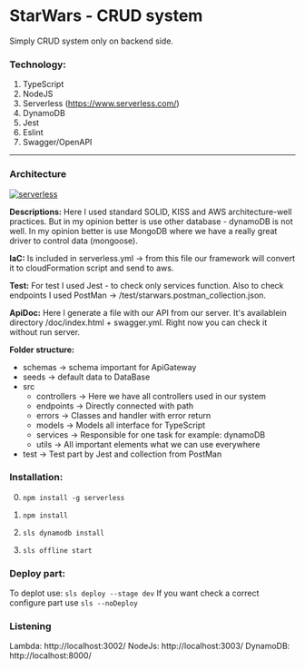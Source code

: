 # StarWars - CRUD system
Simply CRUD system only on backend side.

### Technology:
1. TypeScript
2. NodeJS
3. Serverless (https://www.serverless.com/)
4. DynamoDB
5. Jest
6. Eslint
7. Swagger/OpenAPI

------------

### Architecture
[![serverless](serverless "serverless")](https://miro.medium.com/max/1272/1*MFvtJPjmug6qbWa92mp5UA.png "serverless")

**Descriptions:**
Here I used standard SOLID, KISS and AWS architecture-well practices. But in my opinion better is use other database - dynamoDB is not well.
In my opinion better is use MongoDB where we have a really great driver to control data (mongoose).

**IaC:**
Is included in serverless.yml -> from this file our framework will convert it to cloudFormation script and send to aws.

**Test:**
For test I used Jest - to check only services function.
Also to check endpoints I used PostMan -> /test/starwars.postman_collection.json.

**ApiDoc:**
Here I generate a file with our API from our server. It's availablein directory /doc/index.html + swagger.yml. Right now you can check it without run server.

**Folder structure:**
- schemas -> schema important for ApiGateway
- seeds -> default data to DataBase
- src
	- controllers -> Here we have all controllers used in our system
	- endpoints -> Directly connected with path
	- errors -> Classes and handler with error return
	- models -> Models all interface for TypeScript
	- services -> Responsible for one task for example: dynamoDB
	- utils -> All important elements what we can use everywhere
- test -> Test part by Jest and collection from PostMan

### Installation:
0. `npm install -g serverless`

1. `npm install`

2. `sls dynamodb install`

3. `sls offline start`

### Deploy part:
To deplot use: `sls deploy --stage dev`
If you want check a correct configure part use `sls --noDeploy`

### Listening
Lambda:  http://localhost:3002/
NodeJs: http://localhost:3003/
DynamoDB: http://localhost:8000/
